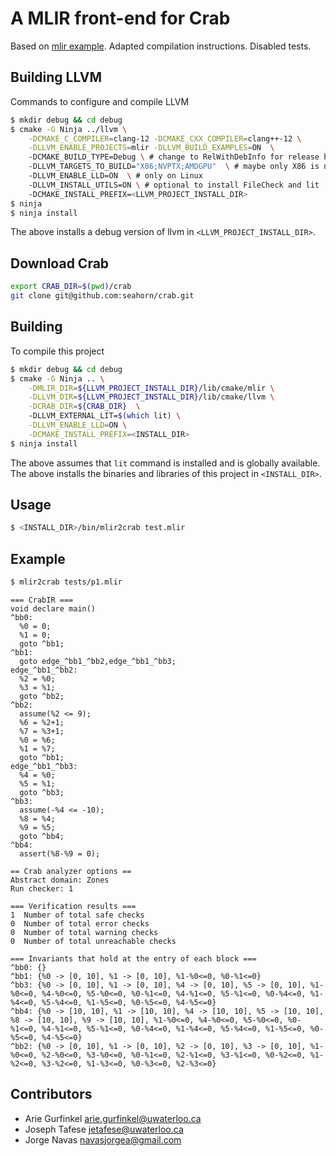 # A MLIR front-end for Crab

Based on [mlir example](https://github.com/llvm/llvm-project/tree/main/mlir/examples/standalone). Adapted compilation instructions. Disabled tests.

## Building LLVM
Commands to configure and compile LLVM

```sh
$ mkdir debug && cd debug 
$ cmake -G Ninja ../llvm \
    -DCMAKE_C_COMPILER=clang-12 -DCMAKE_CXX_COMPILER=clang++-12 \
    -DLLVM_ENABLE_PROJECTS=mlir -DLLVM_BUILD_EXAMPLES=ON  \ 
    -DCMAKE_BUILD_TYPE=Debug \ # change to RelWithDebInfo for release build
    -DLLVM_TARGETS_TO_BUILD="X86;NVPTX;AMDGPU"  \ # maybe only X86 is needed
    -DLLVM_ENABLE_LLD=ON  \ # only on Linux	
    -DLLVM_INSTALL_UTILS=ON \ # optional to install FileCheck and lit
    -DCMAKE_INSTALL_PREFIX=<LLVM_PROJECT_INSTALL_DIR>
$ ninja
$ ninja install
```

The above installs a debug version of llvm in
`<LLVM_PROJECT_INSTALL_DIR>`.

## Download Crab


```sh
export CRAB_DIR=$(pwd)/crab
git clone git@github.com:seahorn/crab.git
```

## Building
To compile this project

```sh
$ mkdir debug && cd debug 
$ cmake -G Ninja .. \
    -DMLIR_DIR=${LLVM_PROJECT_INSTALL_DIR}/lib/cmake/mlir \
    -DLLVM_DIR=${LLVM_PROJECT_INSTALL_DIR}/lib/cmake/llvm \
	-DCRAB_DIR=${CRAB_DIR}  \	
    -DLLVM_EXTERNAL_LIT=$(which lit) \
    -DLLVM_ENABLE_LLD=ON \
    -DCMAKE_INSTALL_PREFIX=<INSTALL_DIR> 
$ ninja install	
```

The above assumes that `lit` command is installed and is globally
available. The above installs the binaries and libraries of this
project in `<INSTALL_DIR>`.

## Usage

``` sh
$ <INSTALL_DIR>/bin/mlir2crab test.mlir

```
## Example

``` sh
$ mlir2crab tests/p1.mlir
```

```
=== CrabIR ===
void declare main()
^bb0:
  %0 = 0;
  %1 = 0;
  goto ^bb1;
^bb1:
  goto edge_^bb1_^bb2,edge_^bb1_^bb3;
edge_^bb1_^bb2:
  %2 = %0;
  %3 = %1;
  goto ^bb2;
^bb2:
  assume(%2 <= 9);
  %6 = %2+1;
  %7 = %3+1;
  %0 = %6;
  %1 = %7;
  goto ^bb1;
edge_^bb1_^bb3:
  %4 = %0;
  %5 = %1;
  goto ^bb3;
^bb3:
  assume(-%4 <= -10);
  %8 = %4;
  %9 = %5;
  goto ^bb4;
^bb4:
  assert(%8-%9 = 0);

== Crab analyzer options == 
Abstract domain: Zones
Run checker: 1

=== Verification results === 
1  Number of total safe checks
0  Number of total error checks
0  Number of total warning checks
0  Number of total unreachable checks

=== Invariants that hold at the entry of each block === 
^bb0: {}
^bb1: {%0 -> [0, 10], %1 -> [0, 10], %1-%0<=0, %0-%1<=0}
^bb3: {%0 -> [0, 10], %1 -> [0, 10], %4 -> [0, 10], %5 -> [0, 10], %1-%0<=0, %4-%0<=0, %5-%0<=0, %0-%1<=0, %4-%1<=0, %5-%1<=0, %0-%4<=0, %1-%4<=0, %5-%4<=0, %1-%5<=0, %0-%5<=0, %4-%5<=0}
^bb4: {%0 -> [10, 10], %1 -> [10, 10], %4 -> [10, 10], %5 -> [10, 10], %8 -> [10, 10], %9 -> [10, 10], %1-%0<=0, %4-%0<=0, %5-%0<=0, %0-%1<=0, %4-%1<=0, %5-%1<=0, %0-%4<=0, %1-%4<=0, %5-%4<=0, %1-%5<=0, %0-%5<=0, %4-%5<=0}
^bb2: {%0 -> [0, 10], %1 -> [0, 10], %2 -> [0, 10], %3 -> [0, 10], %1-%0<=0, %2-%0<=0, %3-%0<=0, %0-%1<=0, %2-%1<=0, %3-%1<=0, %0-%2<=0, %1-%2<=0, %3-%2<=0, %1-%3<=0, %0-%3<=0, %2-%3<=0}
```


## Contributors
* Arie Gurfinkel <arie.gurfinkel@uwaterloo.ca> 
* Joseph Tafese <jetafese@uwaterloo.ca> 
* Jorge Navas <navasjorgea@gmail.com>
